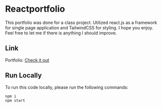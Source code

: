 # Reactportfolio

This portfolio was done for a class project. Utilized react.js as a framework for single page application and TailwindCSS for styling. I hope you enjoy. Feel free to let me if there is anything I should improve.

## Link

Portfolio: [Check it out](https://ardalansaleh.github.io/reactportfoliov2/)

## Run Locally
To run this code locally, please run the following commands:

```bash
npm i
npm start
```